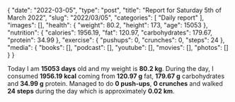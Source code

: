 {
    "date": "2022-03-05",
    "type": "post",
    "title": "Report for Saturday 5th of March 2022",
    "slug": "2022\/03\/05",
    "categories": [
        "Daily report"
    ],
    "images": [],
    "health": {
        "weight": 80.2,
        "height": 173,
        "age": 15053
    },
    "nutrition": {
        "calories": 1956.19,
        "fat": 120.97,
        "carbohydrates": 179.67,
        "protein": 34.99
    },
    "exercise": {
        "pushups": 0,
        "crunches": 0,
        "steps": 24
    },
    "media": {
        "books": [],
        "podcast": [],
        "youtube": [],
        "movies": [],
        "photos": []
    }
}

Today I am <strong>15053 days</strong> old and my weight is <strong>80.2 kg</strong>. During the day, I consumed <strong>1956.19 kcal</strong> coming from <strong>120.97 g</strong> fat, <strong>179.67 g</strong> carbohydrates and <strong>34.99 g</strong> protein. Managed to do <strong>0 push-ups</strong>, <strong>0 crunches</strong> and walked <strong>24 steps</strong> during the day which is approximately <strong>0.02 km</strong>.